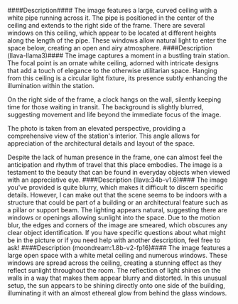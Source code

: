 ####Description####
The image features a large, curved ceiling with a white pipe running across it. The pipe is positioned in the center of the ceiling and extends to the right side of the frame. There are several windows on this ceiling, which appear to be located at different heights along the length of the pipe. These windows allow natural light to enter the space below, creating an open and airy atmosphere.
####Description (llava-llama3)####
The image captures a moment in a bustling train station. The focal point is an ornate white ceiling, adorned with intricate designs that add a touch of elegance to the otherwise utilitarian space. Hanging from this ceiling is a circular light fixture, its presence subtly enhancing the illumination within the station.

On the right side of the frame, a clock hangs on the wall, silently keeping time for those waiting in transit. The background is slightly blurred, suggesting movement and life beyond the immediate focus of the image.

The photo is taken from an elevated perspective, providing a comprehensive view of the station's interior. This angle allows for appreciation of the architectural details and layout of the space.

Despite the lack of human presence in the frame, one can almost feel the anticipation and rhythm of travel that this place embodies. The image is a testament to the beauty that can be found in everyday objects when viewed with an appreciative eye.
####Description (llava:34b-v1.6)####
The image you've provided is quite blurry, which makes it difficult to discern specific details. However, I can make out that the scene seems to be indoors with a structure that could be part of a building or an architectural feature such as a pillar or support beam. The lighting appears natural, suggesting there are windows or openings allowing sunlight into the space. Due to the motion blur, the edges and corners of the image are smeared, which obscures any clear object identification. If you have specific questions about what might be in the picture or if you need help with another description, feel free to ask!
####Description (moondream:1.8b-v2-fp16)####
The image features a large open space with a white metal ceiling and numerous windows. These windows are spread across the ceiling, creating a stunning effect as they reflect sunlight throughout the room. The reflection of light shines on the walls in a way that makes them appear blurry and distorted. In this unusual setup, the sun appears to be shining directly onto one side of the building, illuminating it with an almost ethereal glow from behind the glass windows.
